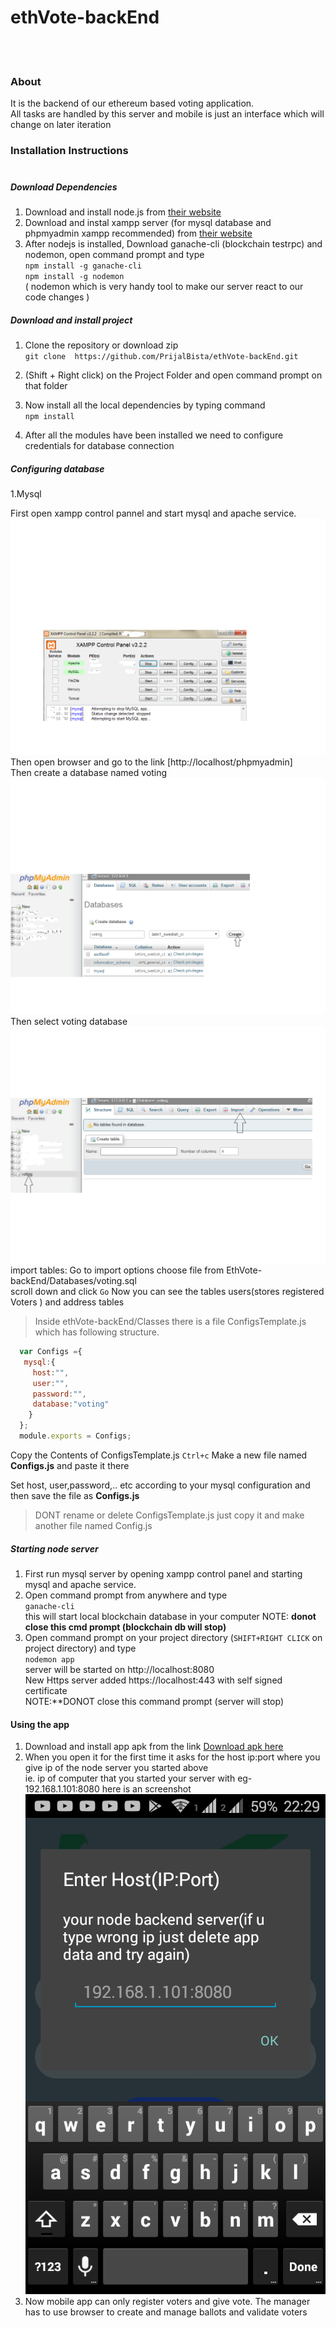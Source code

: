 # ethVote-backEnd
<br/><br/>

### About
It is the backend of our ethereum based voting application.<br/>
All tasks are handled by this server and mobile is just an interface which will change on later iteration
### Installation Instructions<br/><br/>

##### Download Dependencies
1. Download and install node.js from [their website](https://nodejs.org/en/)
2. Download and instal xampp server (for mysql database and phpmyadmin xampp recommended) from [their website](https://www.apachefriends.org/index.html)
3. After nodejs is installed, Download ganache-cli (blockchain testrpc) and nodemon, open command prompt and type <br/>
        ```npm install -g ganache-cli``` <br/>
        ```npm install -g nodemon```
<br/>( nodemon which is very handy tool to make our server react to our code changes ) 

##### Download and install project
1. Clone the repository or download zip <br/>
            ```git clone  https://github.com/PrijalBista/ethVote-backEnd.git```
            
2. (Shift + Right click) on the Project Folder and open command prompt on that folder<br/> 

3. Now install all the local dependencies by typing command <br/>
           ``` npm install  ```
4. After all the modules have been installed we need to configure credentials for database connection

##### Configuring database<br/>
1.Mysql

  First open xampp control pannel and start mysql and apache service.<br/>
  ![xampp](Databases/images/xampp.png)<br/>
  Then open browser and go to the link [http://localhost/phpmyadmin]<br/>
  Then create a database named voting<br/>
  ![createdb](Databases/images/createdb.png)<br/>
  Then select voting database<br/>
  ![voting](Databases/images/voting.png)<br/>
  import tables: Go to import options choose file from  EthVote-backEnd/Databases/voting.sql<br/>
  scroll down and click ```Go``` Now you can see the tables users(stores registered Voters ) and address tables<br/>
  
  >Inside ethVote-backEnd/Classes there is a file ConfigsTemplate.js which has following structure.<br/>
  
  ```javascript  
    var Configs ={
     mysql:{
       host:"",
       user:"",
       password:"",
       database:"voting"
      }
    }; 
    module.exports = Configs;
 ```
 Copy the Contents of ConfigsTemplate.js ```Ctrl+c``` Make a new file named **Configs.js** and paste it there<br/>
 
 Set host, user,password,.. etc according to your mysql configuration and then save the file as **Configs.js** <br/>
 >DONT rename or delete ConfigsTemplate.js just copy it and make another file named Config.js <br/>
 
 ##### Starting node server
  1. First run mysql server by opening xampp control panel and starting mysql and apache service.
  2. Open command prompt from anywhere and type<br/>
                          ```ganache-cli``` <br/>
      this will start local blockchain database in your computer NOTE: **donot close this cmd prompt (blockchain db will stop)**
  3. Open command prompt on your project directory (```SHIFT+RIGHT CLICK``` on project directory) and type <br/>
                         ```nodemon app``` <br/>
      server will be started on http://localhost:8080  <br/>
      New Https server added https://localhost:443  with self signed certificate <br/>
      NOTE:**DONOT close this command prompt (server will stop)<br/>
      

  #### Using the app
  
  1. Download and install app apk from the link [Download apk here](https://drive.google.com/open?id=1x6JGZSlGO0_45iVMqp2TE2WwBVbX1M4j)
  2. When you open it for the first time it asks for the host ip:port where you give ip of the node server you started above <br/>
    ie. ip of computer that you started your server with eg-192.168.1.101:8080 here is an screenshot <br/>
  ![app](Databases/images/app.png)<br/>
  3. Now mobile app can only register voters and give vote. The manager has to use browser to create and manage ballots and validate voters
  
 
